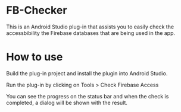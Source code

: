 # FB-Checker

This is an Android Studio plug-in that assists you to easily check the accessbibility the Firebase databases that are being used in the app.

# How to use

Build the plug-in project and install the plugin into Android Studio. 

Run the plug-in by clicking on Tools > Check Firebase Access

You can see the progress on the status bar and when the check is completed, a dialog will be shown with the result.
